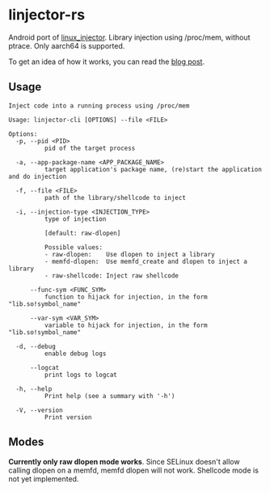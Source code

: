 # linjector-rs

Android port of [linux_injector](https://github.com/namazso/linux_injector). Library injection using /proc/mem, without ptrace. Only aarch64 is supported.

To get an idea of how it works, you can read the [blog post](https://erfur.github.io/blog/dev/code-injection-without-ptrace).

## Usage

```
Inject code into a running process using /proc/mem

Usage: linjector-cli [OPTIONS] --file <FILE>

Options:
  -p, --pid <PID>
          pid of the target process

  -a, --app-package-name <APP_PACKAGE_NAME>
          target application's package name, (re)start the application and do injection

  -f, --file <FILE>
          path of the library/shellcode to inject

  -i, --injection-type <INJECTION_TYPE>
          type of injection
          
          [default: raw-dlopen]

          Possible values:
          - raw-dlopen:    Use dlopen to inject a library
          - memfd-dlopen:  Use memfd_create and dlopen to inject a library
          - raw-shellcode: Inject raw shellcode

      --func-sym <FUNC_SYM>
          function to hijack for injection, in the form "lib.so!symbol_name"

      --var-sym <VAR_SYM>
          variable to hijack for injection, in the form "lib.so!symbol_name"

  -d, --debug
          enable debug logs

      --logcat
          print logs to logcat

  -h, --help
          Print help (see a summary with '-h')

  -V, --version
          Print version
```

## Modes

**Currently only raw dlopen mode works**. Since SELinux doesn't allow calling dlopen on a memfd, memfd dlopen will not work. Shellcode mode is not yet implemented.

